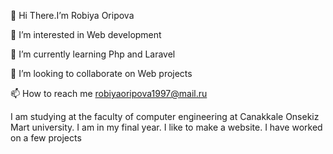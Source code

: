
 👋 Hi There.I’m Robiya Oripova
 
 👀 I’m interested in Web development
 
 🌱 I’m currently learning Php and Laravel
 
 💞️ I’m looking to collaborate on Web projects
 
 📫 How to reach me robiyaoripova1997@mail.ru

I am studying at the faculty of computer engineering at Canakkale Onsekiz Mart university. I am in my final year. I like to make a website. I have worked on a few projects
